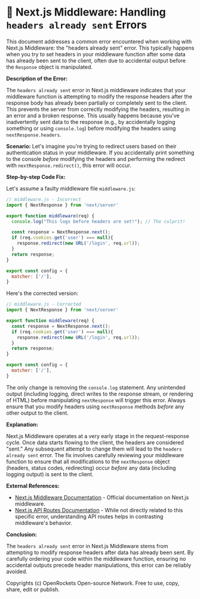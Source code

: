 # 🐞 Next.js Middleware: Handling `headers already sent` Errors


This document addresses a common error encountered when working with Next.js Middleware: the "headers already sent" error. This typically happens when you try to set headers in your middleware function after some data has already been sent to the client, often due to accidental output before the `Response` object is manipulated.

**Description of the Error:**

The `headers already sent` error in Next.js middleware indicates that your middleware function is attempting to modify the response headers after the response body has already been partially or completely sent to the client.  This prevents the server from correctly modifying the headers, resulting in an error and a broken response.  This usually happens because you've inadvertently sent data to the response (e.g., by accidentally logging something or using `console.log`) before modifying the headers using `nextResponse.headers`.

**Scenario:**  Let's imagine you're trying to redirect users based on their authentication status in your middleware.  If you accidentally print something to the console *before* modifying the headers and performing the redirect with `nextResponse.redirect()`, this error will occur.

**Step-by-step Code Fix:**

Let's assume a faulty middleware file `middleware.js`:

```javascript
// middleware.js - Incorrect
import { NextResponse } from 'next/server'

export function middleware(req) {
  console.log("This logs before headers are set!"); // The culprit!

  const response = NextResponse.next();
  if (req.cookies.get('user') === null){
    response.redirect(new URL('/login', req.url));
  }
  return response;
}

export const config = {
  matcher: ['/'],
}
```

Here's the corrected version:

```javascript
// middleware.js - Corrected
import { NextResponse } from 'next/server'

export function middleware(req) {
  const response = NextResponse.next();
  if (req.cookies.get('user') === null){
    response.redirect(new URL('/login', req.url));
  }
  return response;
}

export const config = {
  matcher: ['/'],
}
```

The only change is removing the `console.log` statement.  Any unintended output (including logging, direct writes to the response stream, or rendering of HTML) before manipulating `nextResponse` will trigger this error. Always ensure that you modify headers using `nextResponse` methods *before* any other output to the client.

**Explanation:**

Next.js Middleware operates at a very early stage in the request-response cycle.  Once data starts flowing to the client, the headers are considered "sent."  Any subsequent attempt to change them will lead to the `headers already sent` error. The fix involves carefully reviewing your middleware function to ensure that all modifications to the `nextResponse` object (headers, status codes, redirecting) occur *before* any data (including logging output) is sent to the client.


**External References:**

* [Next.js Middleware Documentation](https://nextjs.org/docs/app/building-your-application/routing/middleware) - Official documentation on Next.js middleware.
* [Next.js API Routes Documentation](https://nextjs.org/docs/api-routes/introduction) -  While not directly related to this specific error, understanding API routes helps in contrasting middleware's behavior.


**Conclusion:**

The `headers already sent` error in Next.js Middleware stems from attempting to modify response headers after data has already been sent.  By carefully ordering your code within the middleware function, ensuring no accidental outputs precede header manipulations, this error can be reliably avoided.


Copyrights (c) OpenRockets Open-source Network. Free to use, copy, share, edit or publish.

